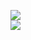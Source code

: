 [![](https://img.shields.io/badge/Made%20With-Github%20Spray-lightgrey.svg?style=for-the-badge&logo=github)](https://github.com/Annihil/github-spray#13450)  
[![](https://i.imgur.com/2DrTn0Z.gif)](https://github.com/Annihil/github-spray)
